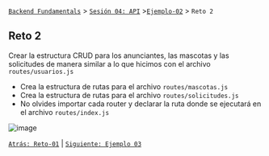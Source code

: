 [`Backend Fundamentals`](../../README.md) > [`Sesión 04: API`](../README.md) >[`Ejemplo-02`](../Ejemplo-02) > `Reto 2`
	
## Reto 2

Crear la estructura CRUD para los anunciantes, las mascotas y las solicitudes de manera similar a lo que hicimos con el archivo `routes/usuarios.js`

- Crea la estructura de rutas para el archivo `routes/mascotas.js`
- Crea la estructura de rutas para el archivo `routes/solicitudes.js`
- No olvides importar cada router y declarar la ruta donde se ejecutará en el archivo `routes/index.js`

![image](https://antonioperez.pro/wp-content/uploads/2017/12/crud-rails-1.png)

[`Atrás: Reto-01`](https://github.com/beduExpert/A2-Backend-Fundamentals-2020/tree/master/Sesion-04/Reto-01) | [`Siguiente: Ejemplo 03`](https://github.com/beduExpert/A2-Backend-Fundamentals-2020/tree/master/Sesion-04/Ejemplo-03)
